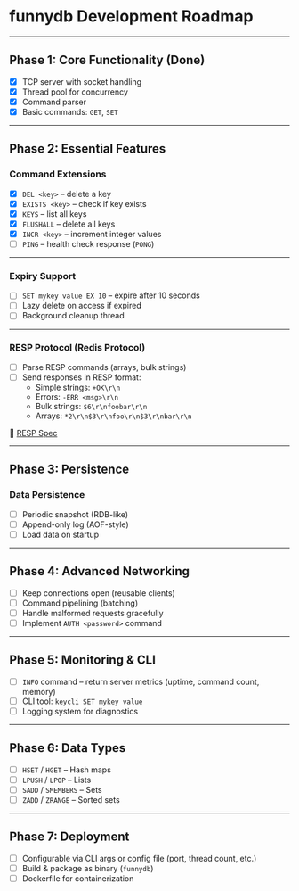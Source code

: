 # funnydb Development Roadmap

---

## Phase 1: Core Functionality (Done)
- [x] TCP server with socket handling
- [x] Thread pool for concurrency
- [x] Command parser
- [x] Basic commands: `GET`, `SET`

---

## Phase 2: Essential Features

### Command Extensions
- [X] `DEL <key>` – delete a key
- [X] `EXISTS <key>` – check if key exists
- [X] `KEYS` – list all keys
- [X] `FLUSHALL` – delete all keys
- [X] `INCR <key>` – increment integer values
- [ ] `PING` – health check response (`PONG`)

---

### Expiry Support
- [ ] `SET mykey value EX 10` – expire after 10 seconds
- [ ] Lazy delete on access if expired
- [ ] Background cleanup thread

---

### RESP Protocol (Redis Protocol)
- [ ] Parse RESP commands (arrays, bulk strings)
- [ ] Send responses in RESP format:
    - Simple strings: `+OK\r\n`
    - Errors: `-ERR <msg>\r\n`
    - Bulk strings: `$6\r\nfoobar\r\n`
    - Arrays: `*2\r\n$3\r\nfoo\r\n$3\r\nbar\r\n`

🔗 [RESP Spec](https://redis.io/docs/reference/protocol-spec/)

---

## Phase 3: Persistence

### Data Persistence
- [ ] Periodic snapshot (RDB-like)
- [ ] Append-only log (AOF-style)
- [ ] Load data on startup

---

## Phase 4: Advanced Networking

- [ ] Keep connections open (reusable clients)
- [ ] Command pipelining (batching)
- [ ] Handle malformed requests gracefully
- [ ] Implement `AUTH <password>` command

---

## Phase 5: Monitoring & CLI

- [ ] `INFO` command – return server metrics (uptime, command count, memory)
- [ ] CLI tool: `keycli SET mykey value`
- [ ] Logging system for diagnostics

---

## Phase 6: Data Types

- [ ] `HSET` / `HGET` – Hash maps
- [ ] `LPUSH` / `LPOP` – Lists
- [ ] `SADD` / `SMEMBERS` – Sets
- [ ] `ZADD` / `ZRANGE` – Sorted sets

---

## Phase 7: Deployment

- [ ] Configurable via CLI args or config file (port, thread count, etc.)
- [ ] Build & package as binary (`funnydb`)
- [ ] Dockerfile for containerization